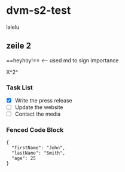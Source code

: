 # dvm-s2-test

lalelu

## zeile 2

==heyhoy!== <-- used md to sign importance

X^2^

### Task List

- [x] Write the press release
- [ ] Update the website
- [ ] Contact the media

### Fenced Code Block

```
{
  "firstName": "John",
  "lastName": "Smith",
  "age": 25
}
```